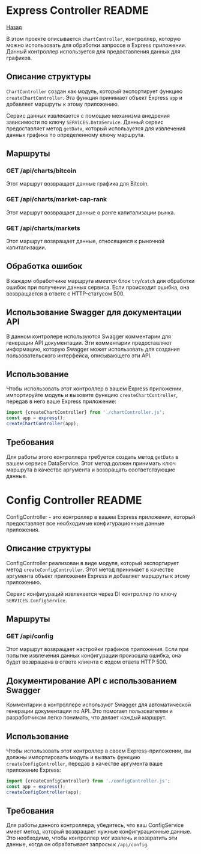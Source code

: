 # Express Controller README
[Назад](../README.md)

В этом проекте описывается `chartController`, контроллер, которую можно использовать для обработки запросов в Express приложении. Данный контроллер используется для предоставления данных для графиков.

## Описание структуры

`ChartController` создан как модуль, который экспортирует функцию `createChartController`. Эта функция принимает объект Express `app` и добавляет маршруты к этому приложению.

Сервис данных извлекается с помощью механизма внедрения зависимости по ключу `SERVICES.DataService`. Данный сервис предоставляет метод `getData`, который используется для извлечения данных графика по определенному ключу маршрута.

## Маршруты

### GET /api/charts/bitcoin

Этот маршрут возвращает данные графика для Bitcoin.

### GET /api/charts/market-cap-rank

Этот маршрут возвращает данные о ранге капитализации рынка.

### GET /api/charts/markets

Этот маршрут возвращает данные, относящиеся к рыночной капитализации.

## Обработка ошибок

В каждом обработчике маршрута имеется блок `try`/`catch` для обработки ошибок при получении данных сервиса. Если происходит ошибка, она возвращается в ответе с HTTP-статусом 500.

## Использование Swagger для документации API

В данном контролере используются Swagger комментарии для генерации API документации. Эти комментарии предоставляют информацию, которую Swagger может использовать для создания пользовательского интерфейса, описывающего эти API.

## Использование

Чтобы использовать этот контроллер в вашем Express приложении, импортируйте модуль и вызовите функцию `createChartController`, передав в него ваше Express приложение:

```javascript
import {createChartController} from './chartController.js';
const app = express();
createChartController(app);
```

## Требования

Для работы этого контроллера требуется создать метод `getData` в вашем сервисе DataService. Этот метод должен принимать ключ маршрута в качестве аргумента и возвращать соответствующие данные.

# Config Controller README

ConfigController - это контроллер в вашем Express приложении, который предоставляет все необходимые конфигурационные данные приложения.

## Описание структуры

ConfigController реализован в виде модуля, который экспортирует метод `createConfigController`. Этот метод принимает в качестве аргумента объект приложения Express и добавляет маршруты к этому приложению.

Сервис конфигураций извлекается через DI контроллер по ключу `SERVICES.ConfigService`.

## Маршруты

### GET /api/config

Этот маршрут возвращает настройки графиков приложения. Если при попытке извлечения данных конфигурации произошла ошибка, она будет возвращена в ответе клиента с кодом ответа HTTP 500.

## Документирование API с использованием Swagger

Комментарии в контроллере используют Swagger для автоматической генерации документации по API. Это помогает пользователям и разработчикам легко понимать, что делает каждый маршрут.

## Использование

Чтобы использовать этот контроллер в своем Express-приложении, вы должны импортировать модуль и вызвать функцию `createConfigController`, передав в качестве аргумента ваше приложение Express:

```javascript
import {createConfigController} from './configController.js';
const app = express();
createConfigController(app);
```

## Требования

Для работы данного контроллера, убедитесь, что ваш ConfigService имеет метод, который возвращает нужные конфигурационные данные. Это необходимо, чтобы контроллер мог извлечь и возвратить эти данные, когда он обрабатывает запросы к `/api/config`.